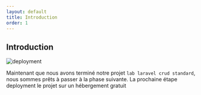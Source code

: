 ```yaml
---
layout: default
title: Introduction
order: 1
---
```

<!--  -->

## Introduction 
![deployment]({{site.baseurl}}/1.introduction/images/deployment.png)

Maintenant que nous avons terminé notre projet `lab laravel crud standard`, nous sommes prêts à passer à la phase suivante. La prochaine étape deployment le projet sur un hébergement gratuit